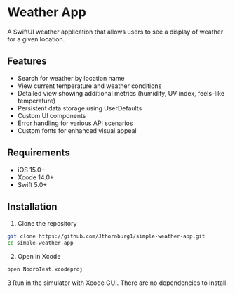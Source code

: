 # Weather App

A SwiftUI weather application that allows users to see a display of weather for a given location.

## Features

- Search for weather by location name
- View current temperature and weather conditions
- Detailed view showing additional metrics (humidity, UV index, feels-like temperature)
- Persistent data storage using UserDefaults
- Custom UI components
- Error handling for various API scenarios
- Custom fonts for enhanced visual appeal

## Requirements

- iOS 15.0+
- Xcode 14.0+
- Swift 5.0+

## Installation

1. Clone the repository
```bash
git clone https://github.com/Jthornburg1/simple-weather-app.git
cd simple-weather-app
```
2. Open in Xcode
```bash
open NooroTest.xcodeproj
```
3 Run in the simulator with Xcode GUI. There are no dependencies to install.

